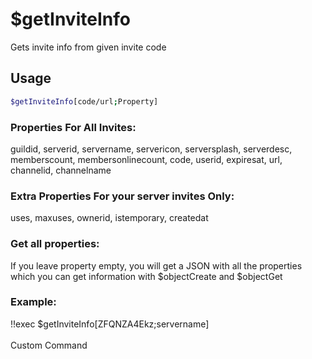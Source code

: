 # $getInviteInfo

Gets invite info from given invite code

## Usage

```bash
$getInviteInfo[code/url;Property]
```

### Properties For All Invites:
guildid, serverid, servername, servericon, serversplash, serverdesc, memberscount, membersonlinecount, code, userid, expiresat, url, channelid, channelname

### Extra Properties For your server invites Only:
uses, maxuses, ownerid, istemporary, createdat

### Get all properties:
If you leave property empty, you will get a JSON with all the properties which you can get information with $objectCreate and $objectGet

### Example:
<discord-messages>
          <discord-message :bot="false" role-color="#ffcc9a" author="Member">
        !!exec $getInviteInfo[ZFQNZA4Ekz;servername]<br><br>
          </discord-message>
          <discord-message :bot="true" role-color="#0099ff" author="Custom Command" avatar="https://media.discordapp.net/avatars/725721249652670555/781224f90c3b841ba5b40678e032f74a.webp">
        Custom Command
        </discord-message>
</discord-messages>